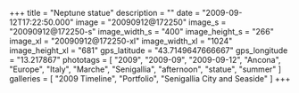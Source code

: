 +++
title = "Neptune statue"
description = ""
date = "2009-09-12T17:22:50.000"
image = "20090912@172250"
image_s = "20090912@172250-s"
image_width_s = "400"
image_height_s = "266"
image_xl = "20090912@172250-xl"
image_width_xl = "1024"
image_height_xl = "681"
gps_latitude = "43.7149647666667"
gps_longitude = "13.217867"
phototags = [ "2009", "2009-09", "2009-09-12", "Ancona", "Europe", "Italy", "Marche", "Senigallia", "afternoon", "statue", "summer" ]
galleries = [ "2009 Timeline", "Portfolio", "Senigallia City and Seaside" ]
+++
